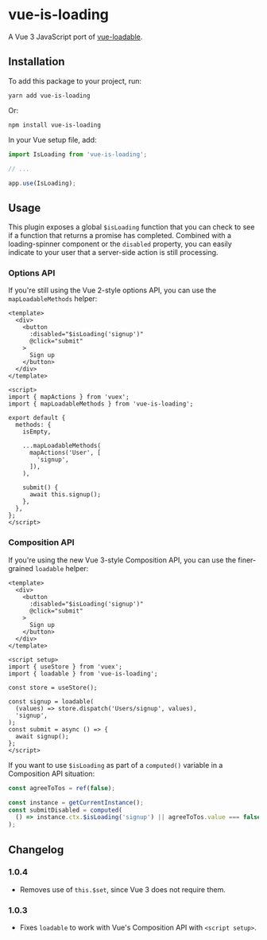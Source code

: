 # vue-is-loading

A Vue 3 JavaScript port of [vue-loadable](https://github.com/VitorLuizC/vue-loadable).

## Installation

To add this package to your project, run:

`yarn add vue-is-loading`

Or:

`npm install vue-is-loading`

In your Vue setup file, add:

```javascript
import IsLoading from 'vue-is-loading';

// ...

app.use(IsLoading);
````

## Usage

This plugin exposes a global `$isLoading` function that you can check to see if a function that returns a promise has completed.  Combined with a loading-spinner component or the `disabled` property, you can easily indicate to your user that a server-side action is still processing.

### Options API

If you're still using the Vue 2-style options API, you can use the `mapLoadableMethods` helper:

```vue
<template>
  <div>
    <button
      :disabled="$isLoading('signup')"
      @click="submit"
    >
      Sign up
    </button>
  </div>
</template>

<script>
import { mapActions } from 'vuex';
import { mapLoadableMethods } from 'vue-is-loading';

export default {
  methods: {
    isEmpty,

    ...mapLoadableMethods(
      mapActions('User', [
        'signup',
      ]),
    ),

    submit() {
      await this.signup();
    },
  },
};
</script>
```

### Composition API

If you're using the new Vue 3-style Composition API, you can use the finer-grained `loadable` helper:

```vue
<template>
  <div>
    <button
      :disabled="$isLoading('signup')"
      @click="submit"
    >
      Sign up
    </button>
  </div>
</template>

<script setup>
import { useStore } from 'vuex';
import { loadable } from 'vue-is-loading';

const store = useStore();

const signup = loadable(
  (values) => store.dispatch('Users/signup', values),
  'signup',
);
const submit = async () => {
  await signup();
};
</script>
```

If you want to use `$isLoading` as part of a `computed()` variable in a Composition API situation:

```javascript
const agreeToTos = ref(false);

const instance = getCurrentInstance();
const submitDisabled = computed(
  () => instance.ctx.$isLoading('signup') || agreeToTos.value === false,
);
```

## Changelog

### 1.0.4

- Removes use of `this.$set`, since Vue 3 does not require them.

### 1.0.3

- Fixes `loadable` to work with Vue's Composition API with `<script setup>`.
